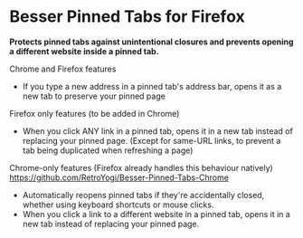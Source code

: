 # Besser Pinned Tabs for Firefox

**Protects pinned tabs against unintentional closures and prevents opening a different website inside a pinned tab.**

Chrome and Firefox features

-   If you type a new address in a pinned tab's address bar, opens it as a new tab to preserve your pinned page

Firefox only features (to be added in Chrome)

-   When you click ANY link in a pinned tab, opens it in a new tab instead of replacing your pinned page.
    (Except for same-URL links, to prevent a tab being duplicated when refreshing a page)

Chrome-only features (Firefox already handles this behaviour natively)
<https://github.com/RetroYogi/Besser-Pinned-Tabs-Chrome>

-   Automatically reopens pinned tabs if they're accidentally closed, whether using keyboard shortcuts or mouse clicks.
-   When you click a link to a different website in a pinned tab, opens it in a new tab instead of replacing your pinned page.
